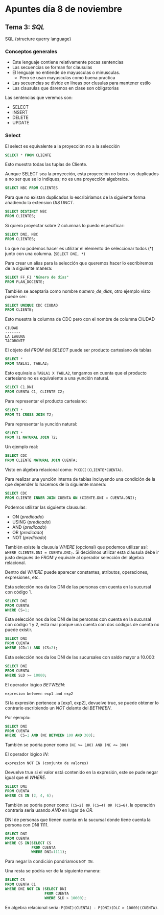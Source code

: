 # Apuntes día 8 de noviembre

## Tema 3: *_SQL_*

SQL {structure querry language}

### Conceptos generales

* Este lenguaje contiene relativamente pocas sentencias
* Las secuencias se forman for clausulas
* El lenguaje no entiende de mayusculas o minusculas.
  * Pero se usan mayusculas como buena practica
* Las secuencias se divide en líneas por clusulas para mantener estilo
* Las clausulas que daremos en clase son obligatorias

Las sentencias que veremos son:

* SELECT
* INSERT
* DELETE
* UPDATE

### Select

El select es equivalente a la proyección no a la selección

```SQL
SELECT * FROM CLIENTE
```

Esto muestra todas las tuplas de Cliente.

Aunque SELECT sea la proyección, esta proyección *no* borra los duplicados a no ser que se lo indiques; no es una proyección algebraica.

```SQL
SELECT NBC FROM CLIENTES
```

Para que no existan duplicados lo escribiriamos de la siguiente forma añadiendo la extension _DISTINCT_.

```SQL
SELECT DISTINCT NBC
FROM CLIENTES;
```

Si quiero proyectar sobre 2 columnas lo puedo especificar:

```SQL
SELECT DNI, NBC
FROM CLIENTES;
```

Lo que no podemos hacer es utilizar el elemento de seleccionar todos (*) junto con una columna. (`SELECT DNI, *`)

Para crear un alías para la selección que queremos hacer lo escribiremos de la siguiente manera:

```SQL
SELECT FF_FI "Número de días"
FROM PLAN_DOCENTE;
```

También se aceptaría como nombre _numero_de_dias_, otro ejemplo visto puede ser:

```SQL
SELECT UNIQUE CDC CIUDAD 
FROM CLIENTE;
```

Esto muestra la columna de CDC pero con el nombre de columna CIUDAD

```TXT
CIUDAD
-------
LA LAGUNA
TACORONTE
```

El objeto del _FROM_ del _SELECT_ puede ser producto cartesiano de tablas

```SQL
SELECT *
FROM TABLA1, TABLA2;
```

Esto equivale a `TABLA1 X TABLA2`, tengamos en cuenta que el producto cartesiano no es equivalente a una yunción natural.

```SQL
SELECT C1.DNI
FROM CUENTA C1, CLIENTE C2;
```

Para representar el producto cartesiano:

```SQL
SELECT *
FROM T1 CROSS JOIN T2;
```

Para representar la yunción natural:

```SQL
SELECT *
FROM T1 NATURAL JOIN T2;
```

Un ejemplo real:

```SQL
SELECT CDC
FROM CLIENTE NATURAL JOIN CUENTA;
```

Visto en álgebra relacional como: `P(CDC)(CLIENTE*CUENTA)`.

Para realizar una yunción interna de tablas incluyendo una condición de la que depender lo hacemos de la siguiente manera:

```SQL
SELECT CDC
FROM CLIENTE INNER JOIN CUENTA ON (CIENTE.DNI = CUENTA.DNI);
```

Podemos utilizar las siguiente clausulas:

* ON (_predicado_)
* USING (_predicado_)
* AND (_predicado_)
* OR (_predicado_)
* NOT (_predicado_)

También existe la clausula _WHERE_ (opcional) que podemos utilizar así: `WHERE CLIENTE.DNI = CUENTA.DNI;`.
Si decidimos utilizar esta cláusula debe ir justo después de _FROM_ y equivale al operador selección del álgebra relacional.

Dentro del _WHERE_ puede aparecer constantes, atributos, operaciones, expresiones, etc.

Esta selección nos da los DNI de las personas con cuenta en la sucursal con código 1.

```SQL
SELECT DNI
FROM CUENTA
WHERE CS=1;
```

Esta selección nos da los DNI de las personas con cuenta en la sucursal con código 1 y 2, está mal porque una cuenta con dos códigos de cuenta no puede existir.

```SQL
SELECT DNI
FROM CUENTA
WHERE (CD=1) AND (CS=2);
```

Esta selección nos da los DNI de las sucursales con saldo mayor a 10.000:

```SQL
SELECT DNI
FROM CUENTA
WHERE SLD >= 10000;
```

El operador lógico _BETWEEN_:

`expresion between exp1 and exp2`

Si la expresión pertenece a [exp1, exp2], devuelve true, se puede obtener lo contrario escribiendo un _NOT_ delante del _BETWEEN_.

Por ejemplo:

```SQL
SELECT DNI
FROM CUENTA
WHERE  CS=1 AND (NC BETWEEN 100 AND 300);
```

También se podría poner como `(NC >= 100) AND (NC <= 300)`

El operador lógico _IN_:

`expresion NOT IN (conjunto de valores)`

Devuelve true si el valor está contenido en la expresión, este se pude negar igual que el _WHERE_.

```SQL
SELECT DNI
FROM CUENTA
WHERE CS IN (2, 4, 6);
```

También se podría poner como: `(CS=2) OR (CS=4) OR (CS=6)`, la operación contraria sería usando _AND_ en lugar de _OR_.

DNI de personas que tienen cuenta en la sucursal donde tiene cuenta la persona con DNI 1111.

```SQL
SELECT DNI
FROM CUENTA
WHERE CS IN(SELECT CS
            FROM CUENTA
            WHERE DNI=1111);
```

Para negar la condición pondríamos `NOT IN`.

Una resta se podría ver de la siguiente manera:

```SQL
SELECT CS
FROM CUENTA C1
WHERE DNI NOT IN (SELECT DNI
                  FROM CUENTA
                  WHERE SLD > 10000);
```

En algebra relacional sería: `P(DNI)(CUENTA) - P(DNI)(DLC > 10000)(CUENTA)`.

